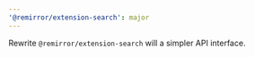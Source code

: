 ```yaml
---
'@remirror/extension-search': major
---
```


Rewrite `@remirror/extension-search` will a simpler API interface.
